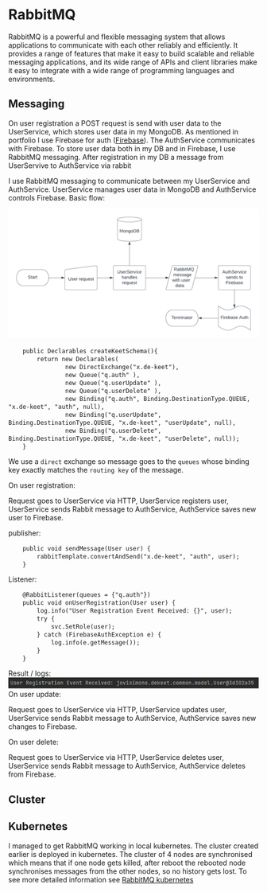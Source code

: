 # RabbitMQ

RabbitMQ is a powerful and flexible messaging system that allows applications to communicate with each other reliably and efficiently. It provides a range of features that make it easy to build scalable and reliable messaging applications, and its wide range of APIs and client libraries make it easy to integrate with a wide range of programming languages and environments.

## Messaging
On user registration a POST request is send with user data to the UserService, which stores user data in my MongoDB. As mentioned in portfolio I use Firebase for auth ([Firebase](https://github.com/Adv-Software-DeKeet/.github/blob/main/DeKeet%20(IP)/Firebase.md)). The AuthService communicates with Firebase. To store user data both in my DB and in Firebase, I use RabbitMQ messaging. After registration in my DB a message from UserServive to AuthService  via rabbit

I use RabbitMQ messaging to communicate between my UserService and AuthService. UserService manages user data in MongoDB and AuthService controls Firebase. 
Basic flow:

![basic flow](https://github.com/Adv-Software-DeKeet/.github/blob/6a3d50780bbc100d506c589f7748e12f3239152a/DeKeet%20(IP)/images/UserRegistration.png)

```
    public Declarables createKeetSchema(){
        return new Declarables(
                new DirectExchange("x.de-keet"),
                new Queue("q.auth" ),
                new Queue("q.userUpdate" ),
                new Queue("q.userDelete" ),
                new Binding("q.auth", Binding.DestinationType.QUEUE, "x.de-keet", "auth", null),
                new Binding("q.userUpdate", Binding.DestinationType.QUEUE, "x.de-keet", "userUpdate", null),
                new Binding("q.userDelete", Binding.DestinationType.QUEUE, "x.de-keet", "userDelete", null));
    }
```
We use a ```direct``` exchange so message goes to the ```queues``` whose binding key exactly matches the ```routing key``` of the message.

On user registration:

Request goes to UserService via HTTP, UserService registers user, UserService sends Rabbit message to AuthService, AuthService saves new user to Firebase.

publisher:

```
    public void sendMessage(User user) {
        rabbitTemplate.convertAndSend("x.de-keet", "auth", user);
    }
```

Listener:

```
    @RabbitListener(queues = {"q.auth"})
    public void onUserRegistration(User user) {
        log.info("User Registration Event Received: {}", user);
        try {
            svc.SetRole(user);
        } catch (FirebaseAuthException e) {
            log.info(e.getMessage());
        }
    }
```

Result / logs:
![logsrabbit](https://github.com/Adv-Software-DeKeet/.github/blob/main/DeKeet%20(IP)/images/ListenerResult.png)
On user update:

Request goes to UserService via HTTP, UserService updates user, UserService sends Rabbit message to AuthService, AuthService saves new changes to Firebase.

On user delete:

Request goes to UserService via HTTP, UserService deletes user, UserService sends Rabbit message to AuthService, AuthService deletes from Firebase.


## Cluster


## Kubernetes
I managed to get RabbitMQ working in local kubernetes. The cluster created earlier is deployed in kubernetes. The cluster of 4 nodes are synchronised which means that if one node gets killed, after reboot the rebooted node synchronises messages from the other nodes, so no history gets lost. To see more detailed information see [RabbitMQ kubernetes](https://github.com/Adv-Software-DeKeet/.github/blob/main/DeKeet%20(IP)/Kubernetes.md)